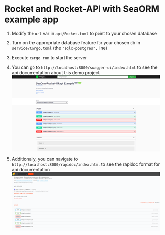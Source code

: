# Rocket and Rocket-API with SeaORM example app

1. Modify the `url` var in `api/Rocket.toml` to point to your chosen database

1. Turn on the appropriate database feature for your chosen db in `service/Cargo.toml` (the `"sqlx-postgres",` line)

1. Execute `cargo run` to start the server

1. You can go to ```http://localhost:8000/swagger-ui/index.html``` to see the api documentation about this demo project.
   ![swagger](swagger.png)
1. Additionally, you can navigate to ```http://localhost:8000/rapidoc/index.html``` to see the rapidoc format for api documentation 
   ![rapidoc](rapidoc.png)
